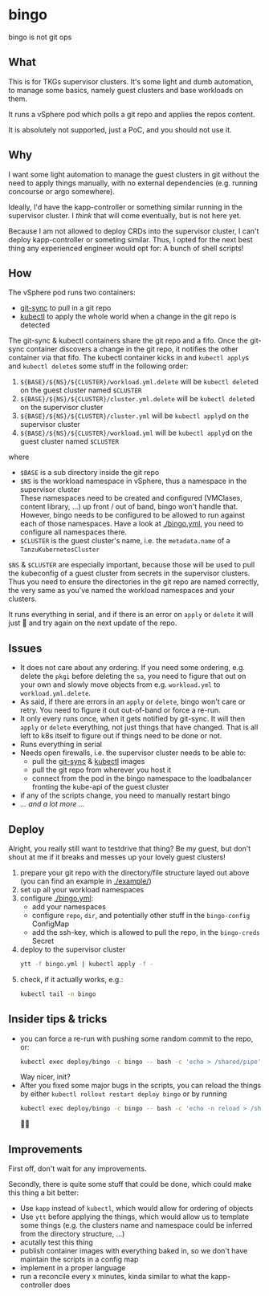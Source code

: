 # bingo

bingo is not git ops

## What

This is for TKGs supervisor clusters. It's some light and dumb automation, to
manage some basics, namely guest clusters and base workloads on them.

It runs a vSphere pod which polls a git repo and applies the repos content.

It is absolutely not supported, just a PoC, and you should not use it.

## Why

I want some light automation to manage the guest clusters in git without the
need to apply things manually, with no external dependencies (e.g. running
concourse or argo somewhere).

Ideally, I'd have the kapp-controller or something similar running in the
supervisor cluster. I _think_ that will come eventually, but is not here yet.

Because I am not allowed to deploy CRDs into the supervisor cluster, I can't
deploy kapp-controller or someting similar. Thus, I opted for the next best
thing any experienced engineer would opt for: A bunch of shell scripts!

## How

The vSphere pod runs two containers:
- [git-sync] to pull in a git repo
- [kubectl] to apply the whole world when a change in the git repo is detected

[git-sync]: https://github.com/kubernetes/git-sync
[kubectl]: https://bitnami.com/stack/kubectl

The git-sync & kubectl containers share the git repo and a fifo. Once the
git-sync container discovers a change in the git repo, it notifies the other
container via that fifo. The kubectl container kicks in and `kubectl apply`s
and `kubectl delete`s some stuff in the following order:

1. `${BASE}/${NS}/${CLUSTER}/workload.yml.delete` will be `kubectl delete`d on the guest cluster named `$CLUSTER`
1. `${BASE}/${NS}/${CLUSTER}/cluster.yml.delete` will be `kubectl delete`d on the supervisor cluster
1. `${BASE}/${NS}/${CLUSTER}/cluster.yml` will be `kubectl apply`d on the supervisor cluster
1. `${BASE}/${NS}/${CLUSTER}/workload.yml` will be `kubectl apply`d on the guest cluster named `$CLUSTER`

where

- `$BASE` is a sub directory inside the git repo
- `$NS` is the workload namespace in vSphere, thus a namespace in the supervisor cluster  
  These namespaces need to be created and configured (VMClases, content
  library, ...) up front / out of band, bingo won't handle that. However, bingo
  needs to be configured to be allowed to run against each of those namespaces.
  Have a look at [./bingo.yml], you need to configure all namespaces
  there.
- `$CLUSTER` is the guest cluster's name, i.e. the `metadata.name` of a `TanzuKubernetesCluster`

`$NS` & `$CLUSTER` are especially important, because those will be used to pull
the kubeconfig of a guest cluster from secrets in the supervisor clusters. Thus
you need to ensure the directories in the git repo are named correctly, the
very same as you've named the workload namespaces and your clusters.

It runs everything in serial, and if there is an error on `apply` or `delete`
it will just 🤷 and try again on the next update of the repo.

## Issues

- It does not care about any ordering. If you need some ordering, e.g. delete
  the `pkgi` before deleting the `sa`, you need to figure that out on your own
  and slowly move objects from e.g. `workload.yml` to `workload.yml.delete`.
- As said, if there are errors in an `apply` or `delete`, bingo won't care or
  retry. You need to figure it out out-of-band or force a re-run.
- It only every runs once, when it gets notified by git-sync. It will then
  `apply` or `delete` everything, not just things that have changed. That is
  all left to k8s itself to figure out if things need to be done or not.
- Runs everything in serial
- Needs open firewalls, i.e. the supervisor cluster needs to be able to:
  - pull the [git-sync] & [kubectl] images
  - pull the git repo from wherever you host it
  - connect from the pod in the bingo namespace to the loadbalancer fronting
    the kube-api of the guest cluster
- if any of the scripts change, you need to manually restart bingo
- _... and a lot more ..._

## Deploy

Alright, you really still want to testdrive that thing? Be my guest, but don't
shout at me if it breaks and messes up your lovely guest clusters!

1. prepare your git repo with the directory/file structure layed out above (you
   can find an example in [./example/])
1. set up all your workload namespaces
1. configure [./bingo.yml]:
   - add your namespaces
   - configure `repo`, `dir`, and potentially other stuff in the `bingo-config` ConfigMap
   - add the ssh-key, which is allowed to pull the repo, in the `bingo-creds` Secret
1. deploy to the supervisor cluster
   ```bash
   ytt -f bingo.yml | kubectl apply -f -
   ```
1. check, if it actually works, e.g.:
   ```bash
   kubectl tail -n bingo
   ```

[./example/]: ./example/
[./bingo.yml]: ./bingo.yml

## Insider tips & tricks

- you can force a re-run with pushing some random commit to the repo, or:
  ```bash
  kubectl exec deploy/bingo -c bingo -- bash -c 'echo > /shared/pipe'
  ```
  Way nicer, init?
- After you fixed some major bugs in the scripts, you can reload the things by either `kubectl rollout restart deploy bingo` or by running
  ```bash
  kubectl exec deploy/bingo -c bingo -- bash -c 'echo -n reload > /shared/pipe'
  ```
  🤯🥷

## Improvements

First off, don't wait for any improvements.

Secondly, there is quite some stuff that could be done, which could make this
thing a bit better:

- Use `kapp` instead of `kubectl`, which would allow for ordering of objects
- Use `ytt` before applying the things, which would allow us to template some
  things (e.g. the clusters name and namespace could be inferred from the
  directory structure, ...)
- acutally test this thing
- publish container images with everything baked in, so we don't have maintain
  the scripts in a config map
- implement in a proper language
- run a reconcile every x minutes, kinda similar to what the kapp-controller does
